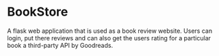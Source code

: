 # BookStore

A flask web application that is used as a book review website. Users can login, put there reviews and can also get the users rating for a particular book a third-party API by Goodreads.
